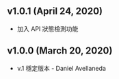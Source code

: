 ## v1.0.1 (April 24, 2020)

-   加入 API 狀態檢測功能

## v1.0.0 (March 20, 2020)

-   v.1 穩定版本 - Daniel Avellaneda
